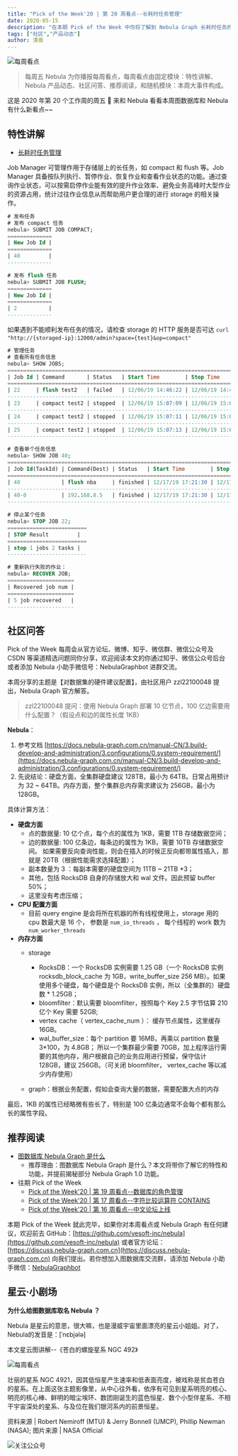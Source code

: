 ```yaml
---
title: "Pick of the Week'20 | 第 20 周看点--长耗时任务管理"
date: 2020-05-15
description: "在本期 Pick of the Week 中你将了解到 Nebula Graph 长耗时任务的管理方法，及导入数据集对硬件的配置建议。"
tags: ["社区","产品动态"]
author: 清蒸
---
```


![每周看点](https://www-cdn.nebula-graph.com.cn/nebula-blog/PotW.png)

> 每周五 Nebula 为你播报每周看点，每周看点由固定模块：特性讲解、Nebula 产品动态、社区问答、推荐阅读，和随机模块：本周大事件构成。

这是 2020 年第 20 个工作周的周五 🌝 来和 Nebula 看看本周图数据库和 Nebula 有什么新看点~~

## 特性讲解

- [长耗时任务管理](https://docs.nebula-graph.com.cn/manual-CN/3.build-develop-and-administration/5.storage-service-administration/job-manager/)

Job Manager 可管理作用于存储层上的长任务，如 compact 和 flush 等。Job Manager 具备按队列执行、暂停作业、恢复作业和查看作业状态的功能。通过查询作业状态，可以按需启停作业能有效的提升作业效率、避免业务高峰时大型作业的资源占用，统计过往作业信息从而帮助用户更合理的进行 storage 的相关操作。

```sql
# 发布任务
# 发布 compact 任务
nebula> SUBMIT JOB COMPACT;
==============
| New Job Id |
==============
| 40         |
--------------

# 发布 flush 任务
nebula> SUBMIT JOB FLUSH;               
==============
| New Job Id |
==============
| 2          |
-------------- 
```
如果遇到不能顺利发布任务的情况，请检查 storage 的 HTTP 服务是否可达 `curl "http://{storaged-ip}:12000/admin?space={test}&op=compact"` 
```sql
# 管理任务
# 查看所有任务信息
nebula> SHOW JOBS;
=============================================================================
| Job Id | Command       | Status   | Start Time        | Stop Time         |
=============================================================================
| 22     | flush test2   | failed   | 12/06/19 14:46:22 | 12/06/19 14:46:22 |
-----------------------------------------------------------------------------
| 23     | compact test2 | stopped  | 12/06/19 15:07:09 | 12/06/19 15:07:33 |
-----------------------------------------------------------------------------
| 24     | compact test2 | stopped  | 12/06/19 15:07:11 | 12/06/19 15:07:20 |
-----------------------------------------------------------------------------
| 25     | compact test2 | stopped  | 12/06/19 15:07:13 | 12/06/19 15:07:24 |
-----------------------------------------------------------------------------
```

```sql
# 查看单个任务信息
nebula> SHOW JOB 40;
=====================================================================================
| Job Id(TaskId) | Command(Dest) | Status   | Start Time        | Stop Time         |
=====================================================================================
| 40             | flush nba     | finished | 12/17/19 17:21:30 | 12/17/19 17:21:30 |
-------------------------------------------------------------------------------------
| 40-0           | 192.168.8.5   | finished | 12/17/19 17:21:30 | 12/17/19 17:21:30 |
-------------------------------------------------------------------------------------
```

```sql
# 停止某个任务
nebula> STOP JOB 22;
=========================
| STOP Result         |
=========================
| stop 1 jobs 2 tasks |
-------------------------
```


```sql
# 重新执行失败的作业：
nebula> RECOVER JOB;
=====================
| Recovered job num |
=====================
| 5 job recovered   |
---------------------
```

## 社区问答

Pick of the Week 每周会从官方论坛、微博、知乎、微信群、微信公众号及 CSDN 等渠道精选问题同你分享，欢迎阅读本文的你通过知乎、微信公众号后台或者添加 Nebula 小助手微信号：NebulaGraphbot 进群交流。

本周分享的主题是【对数据集的硬件建议配置】，由社区用户 zzl22100048 提出，Nebula Graph 官方解答。

> zzl22100048 提问：使用 Nebula Graph 部署 10 亿节点，100 亿边需要用什么配置？（假设点和边的属性长度 1KB）

**Nebula**：

1. 参考文档 [https://docs.nebula-graph.com.cn/manual-CN/3.build-develop-and-administration/3.configurations/0.system-requirement/](https://docs.nebula-graph.com.cn/manual-CN/3.build-develop-and-administration/3.configurations/0.system-requirement/)
1. 先说结论：硬盘方面，全集群硬盘建议 128TB，最小为 64TB。日常占用预计为 32 ~ 64TB。内存方面，整个集群总内存需求建议为 256GB，最小为 128GB。

具体计算方法：

- **硬盘方面**
  - 点的数据量: 10 亿个点，每个点的属性为 1KB，需要 1TB 存储数据空间；
  - 边的数据量:  100 亿条边，每条边的属性为 1KB，需要 10TB 存储数据空间。 如果需要反向查询性能，则会在插入的时候正反向都带属性插入，那就是 20TB（根据性能需求选择配置）；
  - 副本数量为 3 ：每副本需要的硬盘空间为 11TB ~ 21TB *3；
  - 其他，包括 RocksDB 自身的存储放大和 wal 文件。因此预留 buffer 50%；
  - 这里没有考虑压缩；
- **CPU 配置方面**
  - 目前 query engine 是会将所在机器的所有线程使用上，storage 用的 cpu 数最大是 16 个， 参数是 `num_io_threads` ， 每个线程的 work 数为 `num_worker_threads` 
- **内存方面**
  - storage
    - RocksDB：一个 RocksDB 实例需要 1.25 GB（一个 RocksDB 实例 rocksdb_block_cache 为 1GB，write_buffer_size 256 MB）。如果使用多个硬盘，每个硬盘是个 RocksDB 实例，所以（全集群的）硬盘数 * 1.25GB；
    - bloomfilter：默认需要 bloomfilter，按照每个 Key 2.5 字节估算 210 亿个 Key 需要 52GB;
    - vertex cache（ vertex_cache_num ）： 缓存节点属性，这里缓存 16GB。
    - wal_buffer_size：每个 partition 要 16MB，再乘以 partition 数量 3*100，为 4.8GB；
    所以一个集群最少需要 70GB，加上程序运行需要的其他内存，用户根据自己的业务应用进行预留，保守估计 128GB，建议 256GB。（可关闭 bloomfilter， vertex_cache 等以减少内存使用）

  - graph：根据业务配置，假如会查询大量的数据，需要配置大点的内存

最后，1KB 的属性已经略微有些长了，特别是 100 亿条边通常不会每个都有那么长的属性字段。

## 推荐阅读

- [图数据库 Nebula Graph 是什么](https://nebula-graph.com.cn/posts/what-is-nebula-graph/)
  - 推荐理由：图数据库 Nebula Graph 是什么？本文将带你了解它的特性和功能，并提前揭秘部分 Nebula Graph 1.0 功能。
- 往期 Pick of the Week
  - [Pick of the Week'20 | 第 19 周看点--数据库的角色管理](https://nebula-graph.com.cn/posts/nebula-graph-weekly-pickup-2020-05-08/)
  - [Pick of the Week'20 | 第 17 周看点--字符比较运算符 CONTAINS](https://nebula-graph.io/cn/posts/nebula-graph-weekly-pickup-2020-04-24/)
  - [Pick of the Week'20 | 第 16 周看点--中文论坛上线](https://nebula-graph.io/cn/posts/nebula-graph-weekly-pickup-2020-04-17/)

本期 Pick of the Week 就此完毕，如果你对本周看点或 Nebula Graph 有任何建议，欢迎前去 GitHub：[https://github.com/vesoft-inc/nebula](https://github.com/vesoft-inc/nebula) 或者官方论坛：[https://discuss.nebula-graph.com.cn](https://discuss.nebula-graph.com.cn) 向我们提出。若你想加入图数据库交流群，请添加 Nebula 小助手微信：[NebulaGraphbot](https://nebula-blog.azureedge.net/nebula-blog/nbot.png)<br />

## 星云·小剧场

**为什么给图数据库取名 Nebula ？**

Nebula 是星云的意思，很大嘛，也是漫威宇宙里面漂亮的星云小姐姐。对了，Nebula的发音是：[ˈnɛbjələ]

本文星云图讲解--《苍白的螺旋星系 NGC 492》

![每周看点](https://www-cdn.nebula-graph.com.cn/nebula-blog/2020Nebula.jpeg)

壮丽的星系 NGC 4921，因其低恒星产生速率和低表面亮度，被戏称是贫血苍白的星系。在上面这张主题影像里，从中心往外看，依序有可见到星系明亮的核心、明亮的核心棒、鲜明的暗尘埃环、数团刚诞生的蓝色恒星、数个小型伴星系、不相干宇宙深处的星系、与及位在我们银河系内的前景恒星。

资料来源 | Robert Nemiroff (MTU) & Jerry Bonnell (UMCP), Phillip Newman (NASA);
图片来源 | NASA Official

![关注公众号](https://www-cdn.nebula-graph.com.cn/nebula-blog/WeChatOffical.png)
